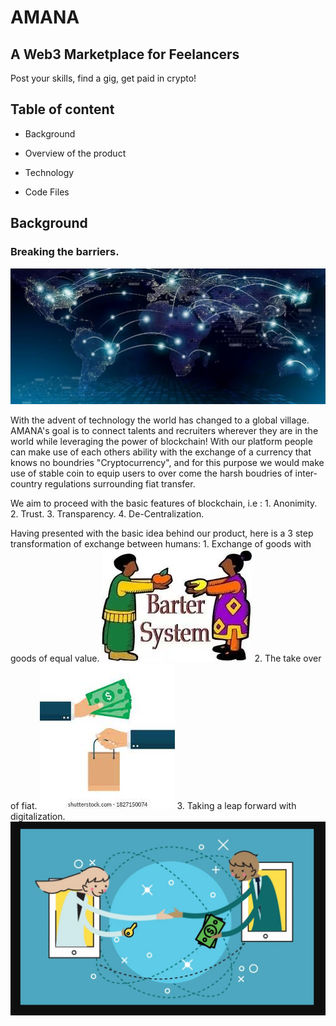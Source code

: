 # AMANA
## A Web3 Marketplace for Feelancers
Post your skills, find a gig, get paid in crypto!

## Table of content

- Background

- Overview of the product

- Technology

- Code Files


## Background
### Breaking the barriers.
![AMANA](globe.jpg)

With the advent of technology the world has changed to a global village. AMANA's goal is to connect talents and recruiters wherever they are in the world while leveraging the power of blockchain!
With our platform people can make use of each others ability with the exchange of a currency that knows no boundries "Cryptocurrency", and for this purpose we would make use of stable coin to equip users to over come the harsh boudries of inter-country regulations surrounding fiat transfer.

We aim to proceed with the basic features of blockchain, i.e : 
    1. Anonimity.
    2. Trust.
    3. Transparency.
    4. De-Centralization.
    
Having presented with the basic idea behind our product, here is a 3 step transformation of exchange between humans:
    1. Exchange of goods with goods of equal value.
    ![Exhcange of goods](step1.jpg)
    2. The take over of fiat.
    ![Fiat Rule](step2.jpg)
    3. Taking a leap forward with digitalization.
    ![Tokenomics](step3.jpg)
    
